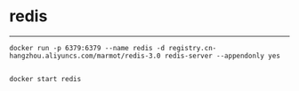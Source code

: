 # redis

---

	docker run -p 6379:6379 --name redis -d registry.cn-hangzhou.aliyuncs.com/marmot/redis-3.0 redis-server --appendonly yes


	docker start redis